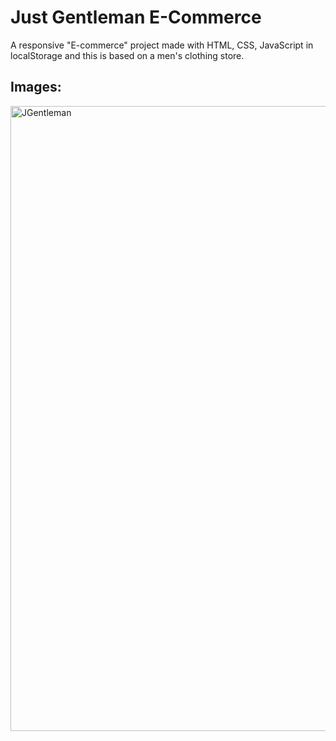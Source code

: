 # Just Gentleman E-Commerce
A responsive "E-commerce" project made with HTML, CSS, JavaScript in localStorage and this is based on a men's clothing store.
## Images:
<img width="1000" alt="JGentleman" src="https://github.com/JoZhang06/J-E-Commerce/assets/123129983/4aa2024d-cafc-4084-8df3-77d904a182a5">
